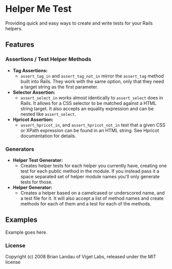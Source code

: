 Helper Me Test
==============

Providing quick and easy ways to create and write tests for your Rails helpers.


Features
---------

### Assertions / Test Helper Methods

* __Tag Assertions:__
    * `assert_tag_in` and `assert_tag_not_in` mirror the `assert_tag` method built
      into Rails. They work with the same option, only that they need a target
      string as the first parameter.
* __Selector Assertion:__
    * `assert_select_in` works almost identically to `assert_select` does in Rails.
      It allows for a CSS selector to be matched against a HTML string target.
      It also accepts an equality expression and can be nested like `assert_select`.
* __Hpricot Assertion:__
    * `assert_hpricot_in`, and `assert_hpricot_not_in` test that a given CSS or XPath
      expression can be found in an HTML string. See Hpricot documentation for details.

### Generators

* __Helper Test Generator:__
    * Creates helper tests for each helper you currently have, creating one test for
      each public method in the module. If you instead pass it a space separated set
      of helper module names you'll only generate tests for those.
* __Helper Generator:__
    * Creates a helper based on a camelcased or underscored name, and a test file
      for it. It will also accept a list of method names and create methods for
      each of them and a test for each of the methods.


Examples
---------

Example goes here.


### License

Copyright (c) 2008 Brian Landau of Viget Labs, released under the MIT license
